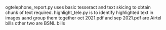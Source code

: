 ogtelephone_report.py uses basic tesseract and text skicing to obtain chunk of text required.
highlight_tele.py is to identify highlighted text in images aand group them together
oct 2021.pdf and sep 2021.pdf are Airtel bills
other two are BSNL bills
